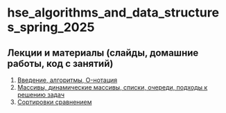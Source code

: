 # hse_algorithms_and_data_structures_spring_2025

## Лекции и материалы (слайды, домашние работы, код с занятий)
01. [Введение, алгоритмы, O-нотация](lesson-01)
02. [Массивы, динамические массивы, списки, очереди, подходы к решению задач](lesson-02)
03. [Сортировки сравнением](lesson-03)
